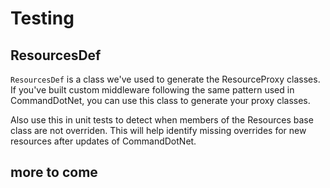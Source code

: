 # Testing

## ResourcesDef
`ResourcesDef` is a class we've used to generate the ResourceProxy classes. If you've built custom middleware following the same pattern used in CommandDotNet, you can use this class to generate your proxy classes.

Also use this in unit tests to detect when members of the Resources base class are not overriden. This will help identify missing overrides for new resources after updates of CommandDotNet.

## more to come